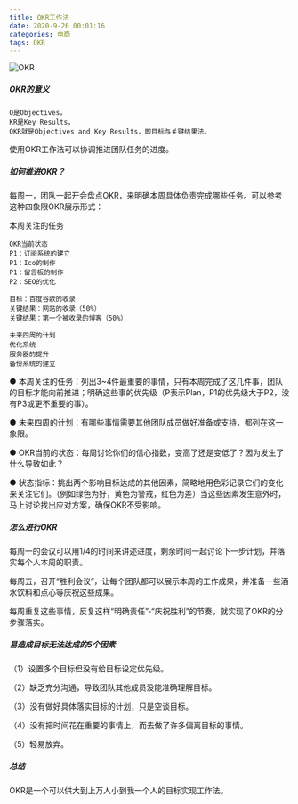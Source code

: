 ```yaml
---
title: OKR工作法
date: 2020-9-26 00:01:16
categories: 电商
tags: OKR
---
```

![OKR](https://cdn.jsdelivr.net/gh/Nesxc/file/v2-2420fcc1a9e6f2f13bf456ded6c2e616_1440w.jpg)
##### OKR的意义

```
O是Objectives，
KR是Key Results，
OKR就是Objectives and Key Results，即目标与关键结果法。
```

使用OKR工作法可以协调推进团队任务的进度。

##### 如何推进OKR？

每周一，团队一起开会盘点OKR，来明确本周具体负责完成哪些任务。可以参考这种四象限OKR展示形式：

本周关注的任务

```text
OKR当前状态
P1：订阅系统的建立
P1：Ico的制作
P1：留言板的制作
P2：SEO的优化

目标：百度谷歌的收录
关键结果：网站的收录（50%）
关键结果：第一个被收录的博客（50%）

未来四周的计划
优化系统
服务器的提升
备份系统的建立
```

● 本周关注的任务：列出3~4件最重要的事情，只有本周完成了这几件事，团队的目标才能向前推进；明确这些事的优先级（P表示Plan，P1的优先级大于P2，没有P3或更不重要的事）。

● 未来四周的计划：有哪些事情需要其他团队成员做好准备或支持，都列在这一象限。

● OKR当前的状态：每周讨论你们的信心指数，变高了还是变低了？因为发生了什么导致如此？

● 状态指标：挑出两个影响目标达成的其他因素，简略地用色彩记录它们的变化来关注它们。（例如绿色为好，黄色为警戒，红色为差）当这些因素发生意外时，马上讨论找出应对方案，确保OKR不受影响。

##### 怎么进行OKR

每周一的会议可以用1/4的时间来讲述进度，剩余时间一起讨论下一步计划，并落实每个人本周的职责。

每周五，召开“胜利会议”，让每个团队都可以展示本周的工作成果，并准备一些酒水饮料和点心等庆祝这些成果。

每周重复这些事情，反复这样“明确责任”-“庆祝胜利”的节奏，就实现了OKR的分步骤落实。

##### 易造成目标无法达成的5个因素

（1）设置多个目标但没有给目标设定优先级。

（2）缺乏充分沟通，导致团队其他成员没能准确理解目标。

（3）没有做好具体落实目标的计划，只是空谈目标。

（4）没有把时间花在重要的事情上，而去做了许多偏离目标的事情。

（5）轻易放弃。

##### 总结

OKR是一个可以供大到上万人小到我一个人的目标实现工作法。 
